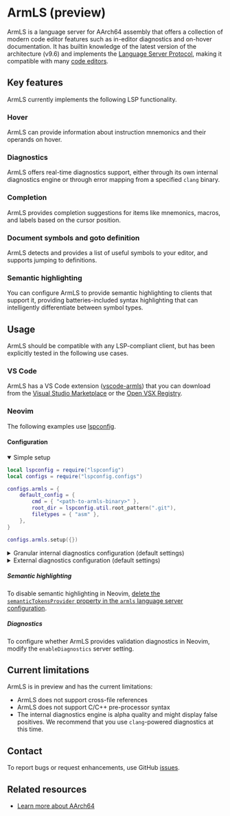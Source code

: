 # ArmLS (preview)

ArmLS is a language server for AArch64 assembly that offers a collection of modern code editor features such as in-editor diagnostics and on-hover documentation. It has builtin knowledge of the latest version of the architecture (v9.6) and implements the [Language Server Protocol](https://microsoft.github.io/language-server-protocol/), making it compatible with many [code editors](https://langserver.org/#implementations-client).

## Key features

ArmLS currently implements the following LSP functionality.


### Hover

ArmLS can provide information about instruction mnemonics and their operands on hover.



### Diagnostics

ArmLS offers real-time diagnostics support, either through its own internal diagnostics engine or through error mapping from a specified `clang` binary.


### Completion

ArmLS provides completion suggestions for items like mnemonics, macros, and labels based on the cursor position.


### Document symbols and goto definition

ArmLS detects and provides a list of useful symbols to your editor, and supports jumping to definitions.


### Semantic highlighting

You can configure ArmLS to provide semantic highlighting to clients that support it,
providing batteries-included syntax highlighting that can intelligently differentiate between symbol types.


## Usage

ArmLS should be compatible with any LSP-compliant client, but has been explicitly tested in the following use cases.


### VS Code

ArmLS has a VS Code extension ([vscode-armls](https://github.com/arm/vscode-armls)) that you can download from the [Visual Studio Marketplace](https://marketplace.visualstudio.com/vscode) or the [Open VSX Registry](https://open-vsx.org/).


### Neovim

The following examples use [lspconfig](https://github.com/neovim/nvim-lspconfig).

#### Configuration

<details open>
<summary>Simple setup</summary>

```lua
local lspconfig = require("lspconfig")
local configs = require("lspconfig.configs")

configs.armls = {
    default_config = {
        cmd = { "<path-to-armls-binary>" },
        root_dir = lspconfig.util.root_pattern(".git"),
        filetypes = { "asm" },
    },
}

configs.armls.setup({})
```

</details>

<details>
<summary>Granular internal diagnostics configuration (default settings)</summary>

```lua
configs.armls.setup({
    settings = {
        armls = {
            diagnostics = {
                enable = true,
                disableCategories = {
                    -- "unrecognisedInstruction",
                    "invalidOperand",
                    "tooManyOperands",
                    "tooFewOperands",
                },
        },
    },
})
```

</details>

<details>
    <summary>External diagnostics configuration (default settings)</summary>

```lua
configs.armls.setup({
    settings = {
        armls = {
            -- externalDiagnostics = {
            --     clang = {
            --         path = "/path/to/clang-executable",
            --         args = { "--target=aarch64" },
            --     },
            -- },
        },
    },
})
```

</details>

##### Semantic highlighting

To disable semantic highlighting in Neovim, [delete the `semanticTokensProvider` property in the `armls` language server configuration](https://lsp-zero.netlify.app/docs/language-server-configuration.html#disable-semantic-highlights).

##### Diagnostics

To configure whether ArmLS provides validation diagnostics in Neovim, modify the `enableDiagnostics` server setting.


## Current limitations

ArmLS is in preview and has the current limitations:

- ArmLS does not support cross-file references
- ArmLS does not support C/C++ pre-processor syntax
- The internal diagnostics engine is alpha quality and might display false positives. We recommend that you use `clang`-powered diagnostics at this time.


## Contact

To report bugs or request enhancements, use GitHub [issues](https://github.com/arm/armls/issues).

## Related resources

- [Learn more about AArch64](https://developer.arm.com/documentation/102374/0102/Overview)

